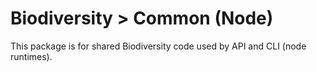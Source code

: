 # Biodiversity > Common (Node)

This package is for shared Biodiversity code used by API and CLI (node runtimes).
